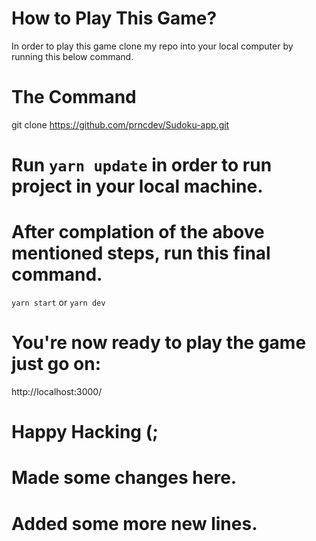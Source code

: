 # How to Play This Game?

In order to play this game clone my repo into your local computer by running this below command.

# The Command
git clone https://github.com/prncdev/Sudoku-app.git

# Run `yarn update` in order to run project in your local machine.

# After complation of the above mentioned steps, run this final command.
`yarn start` or `yarn dev`

# You're now ready to play the game just go on:
http://localhost:3000/

# Happy Hacking (;

# Made some changes here.

# Added some more new lines.